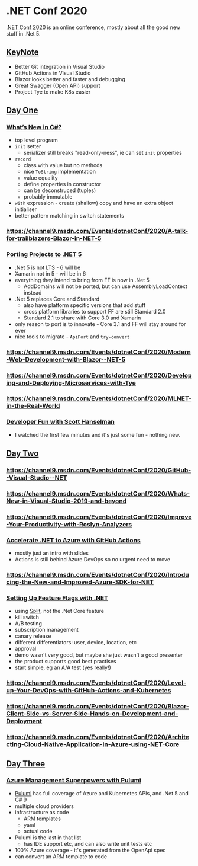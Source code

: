 # .NET Conf 2020

[.NET Conf 2020](https://channel9.msdn.com/Events/dotnetConf/2020)
is an online conference, mostly about all the good new stuff in .Net 5.

## [KeyNote](https://channel9.msdn.com/Events/dotnetConf/2020/Keynote-Welcome-to-NET-5)

- Better Git integration in Visual Studio
- GitHub Actions in Visual Studio
- Blazor looks better and faster and debugging
- Great Swagger (Open API) support
- Project Tye to make K8s easier

## [Day One](https://channel9.msdn.com/Events/dotnetConf/2020?sort=status&direction=desc&d=1)

### [What’s New in C#?](https://channel9.msdn.com/Events/dotnetConf/2020/Whats-New-in-C)

- top level program
- `init` setter
  - serializer still breaks "read-only-ness", ie can set `init` properties
- `record`
  - class with value but no methods
  - nice `ToString` implementation
  - value equality
  - define properties in constructor
  - can be deconstruced (tuples)
  - probably immutable
- `with` expression - create (shallow) copy and have an extra object initialiser
- better pattern matching in switch statements

### https://channel9.msdn.com/Events/dotnetConf/2020/A-talk-for-trailblazers-Blazor-in-NET-5

### [Porting Projects to .NET 5](https://channel9.msdn.com/Events/dotnetConf/2020/Porting-Projects-to-NET-5)

- .Net 5 is not LTS - 6 will be
- Xamarin not in 5 - will be in 6
- everything they intend to bring from FF is now in .Net 5
  - AddDomains will not be ported, but can use AssemblyLoadContext instead
- .Net 5 replaces Core and Standard
  - also have platform specific versions that add stuff
  - cross platform libraries to support FF are still Standard 2.0
  - Standard 2.1 to share with Core 3.0 and Xamarin
- only reason to port is to innovate - Core 3.1 and FF will stay around for ever
- nice tools to migrate - `ApiPort` and `try-convert`

### https://channel9.msdn.com/Events/dotnetConf/2020/Modern-Web-Development-with-Blazor--NET-5

### https://channel9.msdn.com/Events/dotnetConf/2020/Developing-and-Deploying-Microservices-with-Tye

### https://channel9.msdn.com/Events/dotnetConf/2020/MLNET-in-the-Real-World

### [Developer Fun with Scott Hanselman](https://channel9.msdn.com/Events/dotnetConf/2020/Developer-Fun-with-Scott-Hanselman)

- I watched the first few minutes and it's just some fun - nothing new.

## [Day Two](https://channel9.msdn.com/Events/dotnetConf/2020?sort=status&direction=desc&d=2)

### https://channel9.msdn.com/Events/dotnetConf/2020/GitHub--Visual-Studio--NET

### https://channel9.msdn.com/Events/dotnetConf/2020/Whats-New-in-Visual-Studio-2019-and-beyond

### https://channel9.msdn.com/Events/dotnetConf/2020/Improve-Your-Productivity-with-Roslyn-Analyzers

### [Accelerate .NET to Azure with GitHub Actions](https://channel9.msdn.com/Events/dotnetConf/2020/Accelerate-NET-to-Azure-with-GitHub-Actions)

- mostly just an intro with slides
- Actions is still behind Azure DevOps so no urgent need to move

### https://channel9.msdn.com/Events/dotnetConf/2020/Introducing-the-New-and-Improved-Azure-SDK-for-NET

### [Setting Up Feature Flags with .NET](https://channel9.msdn.com/Events/dotnetConf/2020/S236)

- using [Split](https://split.io/product/feature-flags/), not the .Net Core feature
- kill switch
- A/B testing
- subscription management
- canary release
- different differentiators: user, device, location, etc
- approval
- demo wasn't very good, but maybe she just wasn't a good presenter
- the product supports good best practises
- start simple, eg an A/A test (yes really!)

### https://channel9.msdn.com/Events/dotnetConf/2020/Level-up-Your-DevOps-with-GitHub-Actions-and-Kubernetes

### https://channel9.msdn.com/Events/dotnetConf/2020/Blazor-Client-Side-vs-Server-Side-Hands-on-Development-and-Deployment

### https://channel9.msdn.com/Events/dotnetConf/2020/Architecting-Cloud-Native-Application-in-Azure-using-NET-Core

## [Day Three](https://channel9.msdn.com/Events/dotnetConf/2020?sort=status&direction=desc&d=3)

### [Azure Management Superpowers with Pulumi](https://channel9.msdn.com/Events/dotnetConf/2020/Azure-Management-Superpowers-with-Pulumi)

- [Pulumi](https://www.pulumi.com/azure/) has full coverage of Azure and Kubernetes APIs, and .Net 5 and C# 9
- multiple cloud providers
- infrastructure as code
  - ARM templates
  - yaml
  - actual code
- Pulumi is the last in that list
  - has IDE support etc, and can also write unit tests etc
- 100% Azure coverage - it's generated from the OpenApi spec
- can convert an ARM template to code
